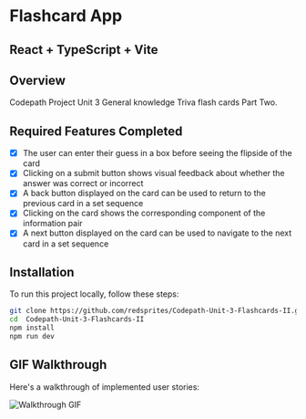 # Flashcard App

## React + TypeScript + Vite

## Overview
Codepath Project Unit 3 General knowledge Triva flash cards Part Two.

## Required Features Completed
- [x] The user can enter their guess in a box before seeing the flipside of the card
- [x] Clicking on a submit button shows visual feedback about whether the answer was correct or incorrect
- [x] A back button displayed on the card can be used to return to the previous card in a set sequence
- [x] Clicking on the card shows the corresponding component of the information pair
- [x] A next button displayed on the card can be used to navigate to the next card in a set sequence

## Installation

To run this project locally, follow these steps:

   ```bash
   git clone https://github.com/redsprites/Codepath-Unit-3-Flashcards-II.git
   cd  Codepath-Unit-3-Flashcards-II
   npm install
   npm run dev
   ```
## GIF Walkthrough

Here's a walkthrough of implemented user stories:

![Walkthrough GIF](https://imgur.com/mUOq9nf.gif)